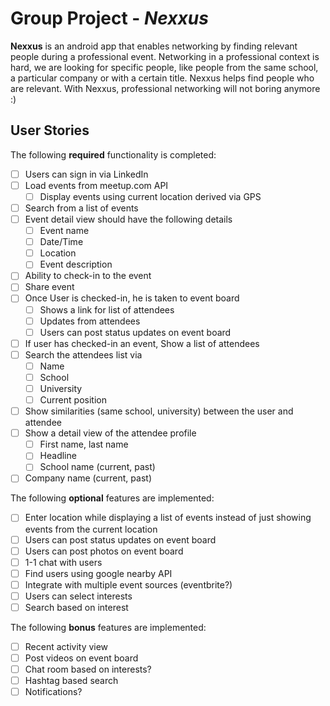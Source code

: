# Group Project - *Nexxus*

**Nexxus** is an android app that enables networking by finding relevant people during a professional event.
Networking in a professional context is hard, we are looking for specific people, like people from the same school, a particular company or with a certain title.
Nexxus helps find people who are relevant. With Nexxus, professional networking will not boring anymore :)

## User Stories

The following **required** functionality is completed:

* [ ] Users can sign in via LinkedIn
* [ ] Load events from meetup.com API
  * [ ] Display events using current location derived via GPS
* [ ] Search from a list of events 
* [ ] Event detail view should have the following details
  * [ ] Event name
  * [ ] Date/Time
  * [ ] Location
  * [ ] Event description
* [ ] Ability to check-in to the event
* [ ] Share event
* [ ] Once User is checked-in, he is taken to event board
  * [ ] Shows a link for list of attendees
  * [ ] Updates from attendees
  * [ ] Users can post status updates on event board
* [ ] If user has checked-in an event, Show a list of attendees 
* [ ] Search the attendees list via
  * [ ] Name
  * [ ] School
  * [ ] University
  * [ ] Current position
* [ ] Show similarities (same school, university) between the user and attendee
* [ ] Show a detail view of the attendee profile
  * [ ] First name, last name
  * [ ] Headline
  * [ ] School name (current, past)
 * [ ] Company name (current, past)

The following **optional** features are implemented:

* [ ] Enter location while displaying a list of events instead of just showing events from the current location
* [ ] Users can post status updates on event board
* [ ] Users can post photos on event board
* [ ] 1-1 chat with users
* [ ] Find users using google nearby API
* [ ] Integrate with multiple event sources (eventbrite?)
* [ ] Users can select interests
* [ ] Search based on interest

The following **bonus** features are implemented:

* [ ] Recent activity view
* [ ] Post videos on event board
* [ ] Chat room based on interests?
* [ ] Hashtag based search
* [ ] Notifications?
